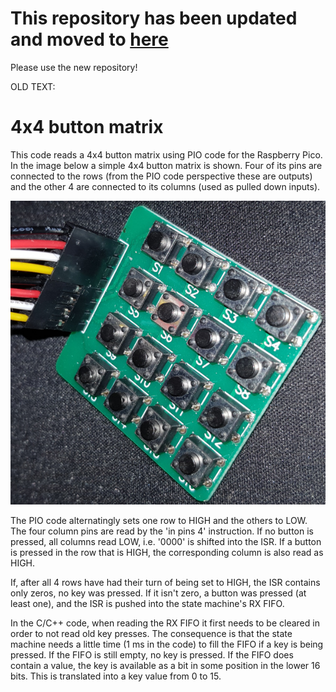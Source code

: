 # This repository has been updated and moved to [here](https://github.com/GitJer/Some_RPI-Pico_stuff/tree/main/button_matrix_4x4)

Please use the new repository!

OLD TEXT:


# 4x4 button matrix

This code reads a 4x4 button matrix using PIO code for the Raspberry Pico. In the image below a simple 4x4 button matrix is shown. Four of its pins are connected to the rows (from the PIO code perspective these are outputs) and the other 4 are connected to its columns (used as pulled down inputs).

![](4x4_button_matrix.jpg)

The PIO code alternatingly sets one row to HIGH and the others to LOW. The four column pins are read by the 'in pins 4' instruction. If no button is pressed, all columns read LOW, i.e. '0000' is shifted into the ISR. If a button is pressed in the row that is HIGH, the corresponding column is also read as HIGH. 

If, after all 4 rows have had their turn of being set to HIGH, the ISR contains only zeros, no key was pressed. If it isn't zero, a button was pressed (at least one), and the ISR is pushed into the state machine's RX FIFO.

In the C/C++ code, when reading the RX FIFO it first needs to be cleared in order to not read old key presses. The consequence is that the state machine needs a little time (1 ms in the code) to fill the FIFO if a key is being pressed. If the FIFO is still empty, no key is pressed. If the FIFO does contain a value, the key is available as a bit in some position in the lower 16 bits. This is translated into a key value from 0 to 15.

